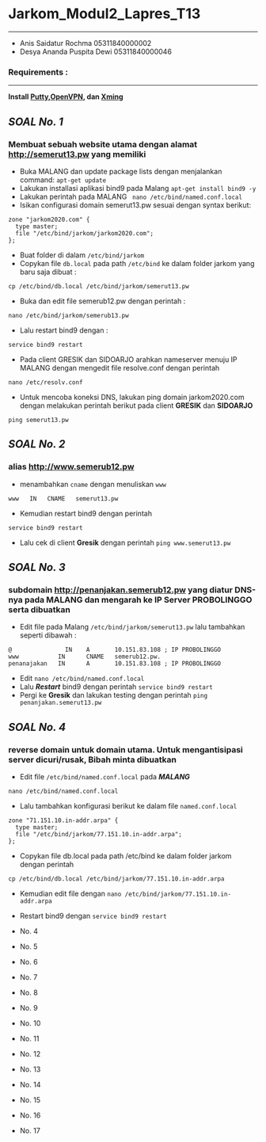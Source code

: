 # Jarkom_Modul2_Lapres_T13
---

* Anis Saidatur Rochma 05311840000002
* Desya Ananda Puspita Dewi 05311840000046

### Requirements :
---
**Install [Putty](https://www.putty.org/),[OpenVPN](https://openvpn.net/), dan [Xming](https://sourceforge.net/projects/xming/)**


*__SOAL No. 1__*
---
### Membuat sebuah website utama dengan alamat http://semerut13.pw yang memiliki 

  * Buka MALANG dan update package lists dengan menjalankan command: `apt-get update`
  * Lakukan installasi aplikasi bind9 pada Malang `apt-get install bind9 -y`
  * Lakukan perintah pada MALANG ` nano /etc/bind/named.conf.local`
  * Isikan configurasi domain semerut13.pw sesuai dengan syntax berikut:
  ```
zone "jarkom2020.com" {
	type master;
	file "/etc/bind/jarkom/jarkom2020.com";
};
  ```
  * Buat folder  di dalam `/etc/bind/jarkom`
  * Copykan file `db.local` pada path `/etc/bind` ke dalam folder jarkom yang baru saja dibuat :
  ```
  cp /etc/bind/db.local /etc/bind/jarkom/semerut13.pw
  ```
  * Buka dan edit file semerub12.pw dengan perintah : 
  ```
  nano /etc/bind/jarkom/semerub13.pw
  ```
  * Lalu restart bind9 dengan :
  ```
  service bind9 restart
  ```
  * Pada client GRESIK dan SIDOARJO arahkan nameserver menuju IP MALANG dengan mengedit file resolve.conf dengan perintah
  ```
  nano /etc/resolv.conf
  ```
  * Untuk mencoba koneksi DNS, lakukan ping domain jarkom2020.com dengan melakukan perintah berikut pada client **GRESIK** dan **SIDOARJO** 
  ```
  ping semerut13.pw
  ```
  
*__SOAL No. 2__*
---
### alias http://www.semerub12.pw

  * menambahkan `cname` dengan menuliskan `www`
  ```
  www   IN   CNAME   semerut13.pw
  ```
  * Kemudian restart bind9 dengan perintah

```
service bind9 restart
```
* Lalu cek di client **Gresik** dengan perintah `ping www.semerut13.pw`

*__SOAL No. 3__*
---
### subdomain http://penanjakan.semerub12.pw yang diatur DNS-nya pada MALANG dan mengarah ke IP Server PROBOLINGGO serta dibuatkan

* Edit file pada Malang `/etc/bind/jarkom/semerut13.pw` lalu tambahkan seperti dibawah :
```
@	            IN	  A	      10.151.83.108	; IP PROBOLINGGO
www	          IN	  CNAME	  semerub12.pw.
penanajakan	  IN	  A	      10.151.83.108	; IP PROBOLINGGO
```
* Edit `nano /etc/bind/named.conf.local`
* Lalu ***Restart*** bind9 dengan perintah `service bind9 restart`
* Pergi ke **Gresik** dan lakukan testing dengan perintah `ping penanjakan.semerut13.pw`

*__SOAL No. 4__*
---
### reverse domain untuk domain utama. Untuk mengantisipasi server dicuri/rusak, Bibah minta dibuatkan

  * Edit file `/etc/bind/named.conf.local` pada ***MALANG***
  ```
  nano /etc/bind/named.conf.local
  ```
  * Lalu tambahkan konfigurasi berikut ke dalam file `named.conf.local`
  ```
  zone "71.151.10.in-addr.arpa" {
    type master;
    file "/etc/bind/jarkom/77.151.10.in-addr.arpa";
};
  ```
  * Copykan file db.local pada path /etc/bind ke dalam folder jarkom dengan perintah
  ```
  cp /etc/bind/db.local /etc/bind/jarkom/77.151.10.in-addr.arpa
  ```
  * Kemudian edit file dengan `nano /etc/bind/jarkom/77.151.10.in-addr.arpa`
  * Restart bind9 dengan `service bind9 restart`
  
* No. 4
* No. 5
* No. 6
* No. 7
* No. 8
* No. 9
* No. 10
* No. 11
* No. 12
* No. 13
* No. 14
* No. 15
* No. 16
* No. 17
